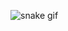 ![snake gif](https://github.com/barisozer4/barisozer4/blob/output/github-contribution-grid-snake.gif)
